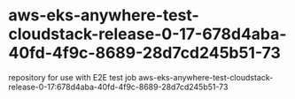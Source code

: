# aws-eks-anywhere-test-cloudstack-release-0-17-678d4aba-40fd-4f9c-8689-28d7cd245b51-73
repository for use with E2E test job aws-eks-anywhere-test-cloudstack-release-0-17:678d4aba-40fd-4f9c-8689-28d7cd245b51-73
